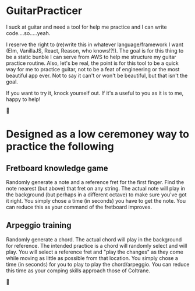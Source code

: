 # GuitarPracticer
I suck at guitar and need a tool for help me practice and I can write code....so.....yeah.

I reserve the right to (re)write this in whatever language/framework I want (Elm, VanillaJS, React, Reason, who knows!?!). 
The goal is for this thing to be a static bunble I can serve
from AWS to help me structure my guitar practice routine. Also, let's be real, the point is for this tool to be a quick way for me to practice guitar, not to be a feat of engineering or the most beautiful app ever. Not to say it can't or won't be beautiful, but that isn't the goal.

If you want to try it, knock yourself out. If it's a useful to you as it is to me, happy to help!

:metal:

# Designed as a low ceremoney way to practice the following

## Fretboard knowledge game
Randomly generate a note and a reference fret for the first finger. Find the note nearest (but above) that fret on any string.
The actual note will play in the background (but perhaps in a different octave) to make sure you've got it right.
You simply chose a time (in seconds) you have to get the note. You can reduce this as your command of the fretboard improves.

## Arpeggio training
Randomly generate a chord. The actual chord will play in the background for reference. The intended practice is 
a chord will randomly select and will play. You will select a reference fret and "play the changes" as they come while
moving as little as possible from that location.
You simply chose a time (in seconds) for you to play to play the chord/arpeggio. 
You can reduce this time as your comping skills approach those of Coltrane. 

:saxophone:
